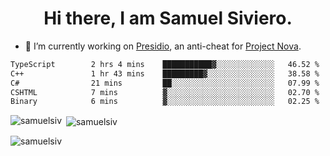 <h1 align="center">Hi there, I am Samuel Siviero.</h1>

- 🔭 I’m currently working on [Presidio](https://presidio.ac), an anti-cheat for [Project Nova](https://discord.gg/novafn).

<!--START_SECTION:waka-->

```txt
TypeScript        2 hrs 4 mins    ███████████▓░░░░░░░░░░░░░   46.52 %
C++               1 hr 43 mins    █████████▓░░░░░░░░░░░░░░░   38.58 %
C#                21 mins         ██░░░░░░░░░░░░░░░░░░░░░░░   07.99 %
CSHTML            7 mins          ▓░░░░░░░░░░░░░░░░░░░░░░░░   02.70 %
Binary            6 mins          ▓░░░░░░░░░░░░░░░░░░░░░░░░   02.25 %
```

<!--END_SECTION:waka-->

<p><img align="left" src="https://github-readme-stats.vercel.app/api/top-langs?username=samuelsiv&show_icons=true&locale=en&layout=compact&theme=radical" alt="samuelsiv" /></p>

<p>&nbsp;<img align="center" src="https://github-readme-stats.vercel.app/api?username=samuelsiv&show_icons=true&locale=en&theme=radical" alt="samuelsiv" /></p>
<p align="left"> <img src="https://komarev.com/ghpvc/?username=samuelsiv&label=Profile%20views&color=0e75b6&style=flat" alt="samuelsiv" /> </p>
